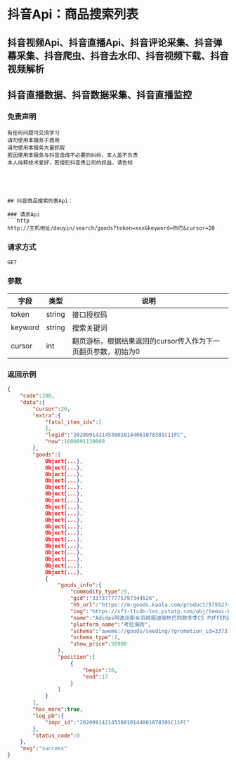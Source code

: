 # 抖音Api：商品搜索列表

## 抖音视频Api、抖音直播Api、抖音评论采集、抖音弹幕采集、抖音爬虫、抖音去水印、抖音视频下载、抖音视频解析
## 抖音直播数据、抖音数据采集、抖音直播监控

### 免责声明
```
有任何问题可交流学习
请勿使用本服务于商用
请勿使用本服务大量抓取
若因使用本服务与抖音造成不必要的纠纷，本人盖不负责
本人纯粹技术爱好，若侵犯抖音贵公司的权益，请告知
```
```




## 抖音商品搜索列表Api：

### 请求Api
```http
http://主机地址/douyin/search/goods?token=xxx&keyword=热巴&cursor=20

```

### 

### 请求方式
```http
GET
```

### 

### 参数
| 字段 | 类型 | 说明 |
| --- | --- | --- |
| token | string | 接口授权码 |
| keyword | string | 搜索关键词 |
| cursor | int | 翻页游标，根据结果返回的cursor传入作为下一页翻页参数，初始为0 |

### 

### 返回示例
```json
{
    "code":200,
    "data":{
        "cursor":20,
        "extra":{
            "fatal_item_ids":[
            ],
            "logid":"20200914214538010144061078301C11FC",
            "now":1600091139000
        },
        "goods":[
            Object{...},
            Object{...},
            Object{...},
            Object{...},
            Object{...},
            Object{...},
            Object{...},
            Object{...},
            Object{...},
            Object{...},
            Object{...},
            Object{...},
            Object{...},
            Object{...},
            Object{...},
            Object{...},
            Object{...},
            Object{...},
            {
                "goods_info":{
                    "commodity_type":9,
                    "gid":"3373777775797344526",
                    "h5_url":"https://m-goods.kaola.com/product/5755274.html",
                    "img":"https://sf1-ttcdn-tos.pstatp.com/obj/temai-bw/1b4fb86c71f4c244babac62a8c019af3ec14b53fwww800-800",
                    "name":"Adidas阿迪达斯女羽绒服迪丽热巴同款冬季CS PUFFER运动保暖连帽羽绒服EI4421",
                    "platform_name":"考拉海购",
                    "schema":"aweme://goods/seeding/?promotion_id=3373777775797344526&target_uid=99514375927&sec_target_uid=MS4wLjABAAAA2I9NdgAKZrz9e0tLm1csyDMNqLESPDm34TdYYqXe8-I&item_id=0&product_id=5755274&meta_param=%7B%22page_type%22%3A1%7D",
                    "schema_type":2,
                    "show_price":58900
                },
                "position":[
                    {
                        "begin":16,
                        "end":17
                    }
                ]
            }
        ],
        "has_more":true,
        "log_pb":{
            "impr_id":"20200914214538010144061078301C11FC"
        },
        "status_code":0
    },
    "msg":"success"
}
```



